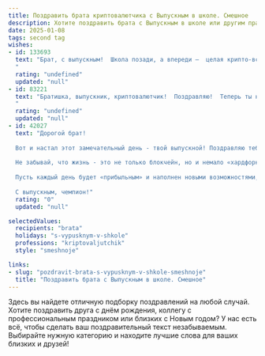 ```yaml
---
title: Поздравить брата криптовалютчика с Выпускным в школе. Смешное
description: Хотите поздравить брата с Выпускным в школе или другим праздником? Наш ИИ создаст незабываемое поздравление, а вы обязательно выделитесь среди других.  
date: 2025-01-08
tags: second tag
wishes:
- id: 133693
  text: "Брат, с выпускным!  Школа позади, а впереди –  целая крипто-вселенная, которую ты будешь покорять не учебниками, а майнерами!  Надеюсь, твой биткоин-портфель будет расти быстрее, чем оценки по алгебре.  Пусть фортуна тебе улыбнется, а волатильность –  только добавляет адреналина в твою жизнь!  Поздравляю с новым этапом,  пусть он будет  крипто-успешным и  весело-безумным!
  "
  rating: "undefined"
  updated: "null"
- id: 83221
  text: "Братишка, выпускник, криптовалютчик!  Поздравляю!  Теперь ты не только школу закончил, но и готов покорять крипто-миры,  миллионы майня и биткоины копя!  Главное, не забудь, что настоящие сокровища — это не только сатоши, но и  хороший сон после бурной ночи торговли! Удачи тебе, пусть твои инвестиции растут быстрее, чем твой аппетит после выпускного!
  "
  rating: "undefined"
  updated: "null"
- id: 42027
  text: "Дорогой брат!
  
  Вот и настал этот замечательный день - твой выпускной! Поздравляю тебя с завершением школы! Теперь ты не просто выпускник, а настоящий «криптовалютчик» в мире знаний! Желаю тебе, чтобы твои идеи взлетали так же высоко, как биткойн во время бычьего рынка, а устные экзамены проходили без падений и коррекций!
  
  Не забывай, что жизнь - это не только блокчейн, но и немало «хардфорков» и неожиданных поворотов. Главное - не потерять «ключи» к своим мечтам и всегда оставаться в плюсе!
  
  Пусть каждый день будет «прибыльным» и наполнен новыми возможностями, а твой портфель всегда летит вверх! Удачи тебе в этом увлекательном мире криптовалют!
  
  С выпускным, чемпион!"
  rating: "0"
  updated: "null"

selectedValues:
  recipients: "brata"
  holidays: "s-vypusknym-v-shkole"
  professions: "kriptovaljutchik"
  style: "smeshnoje"

links:
- slug: "pozdravit-brata-s-vypusknym-v-shkole-smeshnoje"
  title: "Поздравить брата с Выпускным в школе. Смешное"
---
```


Здесь вы найдете отличную подборку поздравлений на любой случай. 
Хотите поздравить друга с днём рождения, коллегу с профессиональным праздником или близких с Новым годом? У нас есть всё, чтобы сделать ваш поздравительный текст незабываемым. Выбирайте нужную категорию и находите лучшие слова для ваших близких и друзей!
